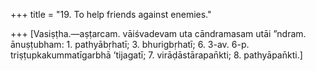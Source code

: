 +++
title = "19. To help friends against enemies."

+++
[Vasiṣṭha.—aṣṭarcam. vāiśvadevam uta cāndramasam utāi ”ndram. ānuṣṭubham: 1. pathyābṛhatī; 3. bhurigbṛhatī; 6. 3-av. 6-p. triṣṭupkakummatīgarbhā ’tijagatī; 7. virāḍāstārapan̄kti; 8. pathyāpan̄kti.]
